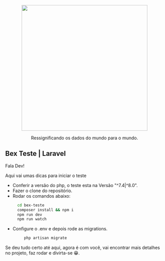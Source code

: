 <p align="center"><a href="https://laravel.com" target="_blank"><img src="https://www.bex-data.com/wp-content/uploads/2021/04/bex-branco-300.png" width="400"></a></p>
<p align="center">Ressignificando os dados do mundo para o mundo.</p>


## Bex Teste | Laravel

Fala Dev!
<p>Aqui vai umas dicas para iniciar o teste</p>

- Conferir a versão do php, o teste esta na Versão "^7.4|^8.0".
- Fazer o clone do repositório.
- Rodar os comandos abaixo:
  ```bash
    cd bex-teste
    composer install && npm i
    npm run dev
    npm run watch
  ```
- Configure o .env e depois rode as migrations.
   ```bash
        php artisan migrate
    ```
Se deu tudo certo até aqui, agora é com você, vai encontrar mais detalhes no projeto, faz rodar e divirta-se 😁.
